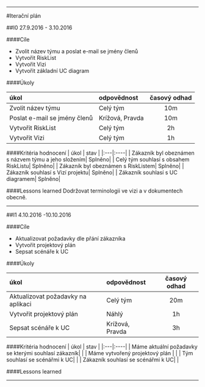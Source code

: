 
---
#Iterační plán

##I0
27.9.2016 - 3.10.2016

####Cíle

- Zvolit název týmu a poslat e-mail se jmény členů
- Vytvořit RiskList
- Vytvořit Vizi
- Vytvořit základní UC diagram


####Úkoly

| úkol | odpovědnost | časový odhad |
|:------|:----------------|:-----------------:|
|Zvolit název týmu| Celý tým | 10m|
|Poslat e-mail se jmény členů| Krížová, Pravda  | 10m|
|Vytvořit RiskList | Celý tým | 2h|
|Vytvořit Vizi | Celý tým | 1h|

####Kritéria hodnocení
| úkol | stav |
|:---|:----|
| Zákazník byl obeznámen s názvem týmu a jeho složením| Splněno|
| Celý tým souhlasí s obsahem RiskListu| Splněno|
| Zákazník byl obeznámen s RiskListem| Splněno|
| Zákazník souhlasí s Vizí projektu| Splněno|
| Zákazník souhlasí s UC diagramem| Splněno|

####Lessons learned
Dodržovat terminologii ve vizi a v dokumentech obecně.


----

##I1
4.10.2016 -10.10.2016

####Cíle

- Aktualizovat požadavky dle přání zákazníka
- Vytvořit projektový plán
- Sepsat scénáře k UC


####Úkoly

| úkol | odpovědnost | časový odhad |
|:------|:----------------|:-----------------:|
|Aktualizovat požadavky na aplikaci| Celý tým | 20m|
|Vytvořit projektový plán| Náhlý | 1h|
|Sepsat scénáře k UC | Krížová, Pravda | 3h|

####Kritéria hodnocení
| úkol | stav |
|:---|:----|
| Máme aktuální požadavky se kterými souhlasí zákazník| |
| Máme vytvořený projektový plán | |
| Tým souhlasí se scénářmi k UC| |
| Zákazník souhlasí se scénářmi k UC| |

####Lessons learned

----
